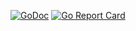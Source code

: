 [![GoDoc](https://godoc.org/github.com/bilinguliar/gokiezen?status.svg)](https://godoc.org/github.com/bilinguliar/gokiezen)
[![Go Report Card](https://goreportcard.com/badge/github.com/bilinguliar/gokiezen)](https://goreportcard.com/report/github.com/bilinguliar/gokiezen)
